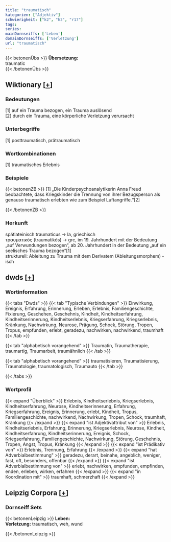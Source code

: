 ```yaml
---
title: "traumatisch"
kategorien: ["Adjektiv"]
schwierigkeit: ["k2", "h3", "r17"]
tags:
series:
mainDornseiffs: ['Leben']
domainDornseiffs: ['Verletzung']
url: "traumatisch"
---
```


{{< betonenÜbs >}}
**Übersetzung:**  
traumatic  
{{< /betonenÜbs >}}

## Wiktionary [[+](https://de.wiktionary.org/wiki/traumatisch)]

### Bedeutungen
[1] auf ein Trauma bezogen, ein Trauma auslösend  
[2] durch ein Trauma, eine körperliche Verletzung verursacht  

### Unterbegriffe
[1] posttraumatisch, prätraumatisch  

### Wortkombinationen
[1] traumatisches Erlebnis  

### Beispiele
{{< betonenZB >}}
[1] „Die Kinderpsychoanalytikerin Anna Freud beobachtete, dass Kriegskinder die Trennung von ihrer Bezugsperson als genauso traumatisch erlebten wie zum Beispiel Luftangriffe.“[2]  

{{< /betonenZB >}}
### Herkunft
spätlateinisch traumaticus → la, griechisch τραυματικός (traumatikós) → grc, im 19. Jahrhundert mit der Bedeutung „auf Verwundungen bezogen“, ab 20. Jahrhundert in der Bedeutung „auf ein seelisches Trauma bezogen“[1]  
strukturell: Ableitung zu Trauma mit dem Derivatem (Ableitungsmorphem) -isch  



## dwds [[+](https://www.dwds.de/wb/traumatisch)]

### Wortinformation
{{< tabs "Dwds" >}}
{{< tab "Typische Verbindungen" >}}
Einwirkung, Ereignis, Erfahrung, Erinnerung, Erleben, Erlebnis, Familiengeschichte, Fixierung, Geschehen, Geschehnis, Kindheit, Kindheitserfahrung, Kindheitserinnerung, Kindheitserlebnis, Kriegserfahrung, Kriegserlebnis, Kränkung, Nachwirkung, Neurose, Prägung, Schock, Störung, Tropen, Tropus, empfunden, erlebt, geradezu, nachwirken, nachwirkend, traumhaft
{{< /tab >}}

{{< tab "alphabetisch vorangehend" >}}
Traumatin, Traumatherapie, traumartig, Traumarbeit, traumähnlich
{{< /tab >}}

{{< tab "alphabetisch vorangehend" >}}
traumatisieren, Traumatisierung, Traumatologie, traumatologisch, Traumauto
{{< /tab >}}

{{< /tabs >}}

### Wortprofil
{{< expand "Überblick" >}} Erlebnis, Kindheitserlebnis, Kriegserlebnis, Kindheitserfahrung, Neurose, Kindheitserinnerung, Erfahrung, Kriegserfahrung, Ereignis, Erinnerung, erlebt, Kindheit, Tropus, Familiengeschichte, nachwirkend, Nachwirkung, Tropen, Schock, traumhaft, Kränkung {{< /expand >}}
{{< expand "ist Adjektivattribut von" >}} Erlebnis, Kindheitserlebnis, Erfahrung, Erinnerung, Kriegserlebnis, Neurose, Kindheit, Kindheitserfahrung, Kindheitserinnerung, Ereignis, Schock, Kriegserfahrung, Familiengeschichte, Nachwirkung, Störung, Geschehnis, Tropen, Angst, Tropus, Kränkung {{< /expand >}}
{{< expand "ist Prädikativ von" >}} Erlebnis, Trennung, Erfahrung {{< /expand >}}
{{< expand "hat Adverbialbestimmung" >}} geradezu, derart, beinahe, angeblich, weniger, fast, oft, besonders, offenbar {{< /expand >}}
{{< expand "ist Adverbialbestimmung von" >}} erlebt, nachwirken, empfunden, empfinden, enden, erleben, wirken, erfahren {{< /expand >}}
{{< expand "in Koordination mit" >}} traumhaft, schmerzhaft {{< /expand >}}

## Leipzig Corpora [[+](https://corpora.uni-leipzig.de/en/res?word=traumatisch&corpusId=deu_newscrawl-public_2018)]

### Dornseiff Sets
{{< betonenLeipzig >}}
**Leben:**  
**Verletzung:** traumatisch, weh, wund  

{{< /betonenLeipzig >}}
